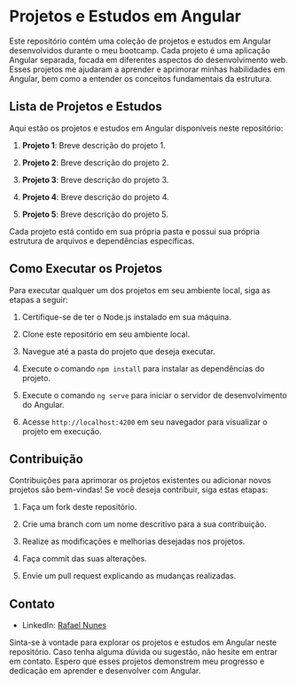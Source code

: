 # Projetos e Estudos em Angular

Este repositório contém uma coleção de projetos e estudos em Angular desenvolvidos durante o meu bootcamp. Cada projeto é uma aplicação Angular separada, focada em diferentes aspectos do desenvolvimento web. Esses projetos me ajudaram a aprender e aprimorar minhas habilidades em Angular, bem como a entender os conceitos fundamentais da estrutura.

## Lista de Projetos e Estudos

Aqui estão os projetos e estudos em Angular disponíveis neste repositório:

1. **Projeto 1**: Breve descrição do projeto 1.

2. **Projeto 2**: Breve descrição do projeto 2.

3. **Projeto 3**: Breve descrição do projeto 3.

4. **Projeto 4**: Breve descrição do projeto 4.

5. **Projeto 5**: Breve descrição do projeto 5.

Cada projeto está contido em sua própria pasta e possui sua própria estrutura de arquivos e dependências específicas.

## Como Executar os Projetos

Para executar qualquer um dos projetos em seu ambiente local, siga as etapas a seguir:

1. Certifique-se de ter o Node.js instalado em sua máquina.

2. Clone este repositório em seu ambiente local.

3. Navegue até a pasta do projeto que deseja executar.

4. Execute o comando `npm install` para instalar as dependências do projeto.

5. Execute o comando `ng serve` para iniciar o servidor de desenvolvimento do Angular.

6. Acesse `http://localhost:4200` em seu navegador para visualizar o projeto em execução.

## Contribuição

Contribuições para aprimorar os projetos existentes ou adicionar novos projetos são bem-vindas! Se você deseja contribuir, siga estas etapas:

1. Faça um fork deste repositório.

2. Crie uma branch com um nome descritivo para a sua contribuição.

3. Realize as modificações e melhorias desejadas nos projetos.

4. Faça commit das suas alterações.

5. Envie um pull request explicando as mudanças realizadas.

## Contato

- LinkedIn: [Rafael Nunes](https://www.linkedin.com/in/rafael-nunes-a7854a250/)

Sinta-se à vontade para explorar os projetos e estudos em Angular neste repositório. Caso tenha alguma dúvida ou sugestão, não hesite em entrar em contato. Espero que esses projetos demonstrem meu progresso e dedicação em aprender e desenvolver com Angular.

